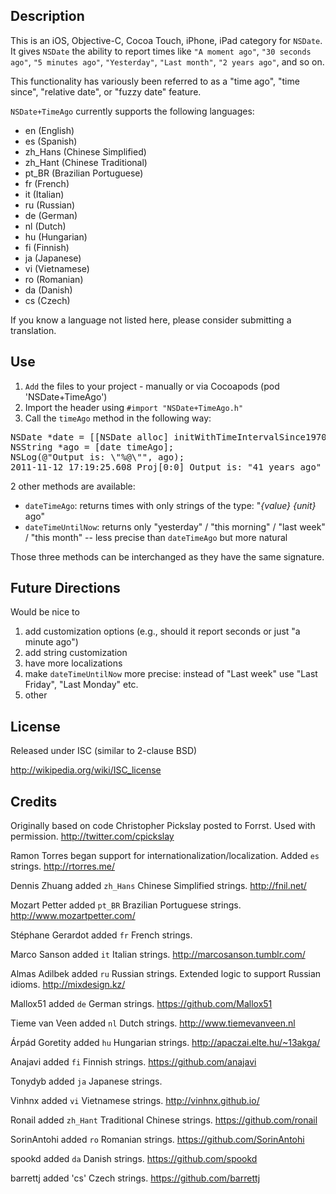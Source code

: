 ## Description

This is an iOS, Objective-C, Cocoa Touch, iPhone, iPad category for `NSDate`. It gives `NSDate` the ability to report times like `"A moment ago"`, `"30 seconds ago"`, `"5 minutes ago"`, `"Yesterday"`, `"Last month"`, `"2 years ago"`, and so on.

This functionality has variously been referred to as a "time ago", "time since", "relative date", or "fuzzy date" feature.

`NSDate+TimeAgo` currently supports the following languages: 

- en (English)
- es (Spanish)
- zh_Hans (Chinese Simplified)
- zh_Hant (Chinese Traditional)
- pt_BR (Brazilian Portuguese)
- fr (French)
- it (Italian)
- ru (Russian)
- de (German)
- nl (Dutch)
- hu (Hungarian)
- fi (Finnish)
- ja (Japanese)
- vi (Vietnamese)
- ro (Romanian)
- da (Danish)
- cs (Czech)

If you know a language not listed here, please consider submitting a translation.

## Use

1.  `Add` the files to your project - manually or via Cocoapods (pod 'NSDate+TimeAgo')
2.  Import the header using  `#import "NSDate+TimeAgo.h"`
3.  Call the `timeAgo` method in the following way:

<pre>
NSDate *date = [[NSDate alloc] initWithTimeIntervalSince1970:0]
NSString *ago = [date timeAgo];
NSLog(@"Output is: \"%@\"", ago);
2011-11-12 17:19:25.608 Proj[0:0] Output is: "41 years ago"
</pre>

2 other methods are available:

* `dateTimeAgo`: returns times with only strings of the type: "*{value}* *{unit}* ago"
* `dateTimeUntilNow`: returns only "yesterday" / "this morning" / "last week" / "this month" -- less precise than `dateTimeAgo` but more natural

Those three methods can be interchanged as they have the same signature.

## Future Directions

Would be nice to

1.  add customization options (e.g., should it report seconds or just "a minute ago") 
2.  add string customization
3.  have more localizations
4.  make `dateTimeUntilNow` more precise: instead of "Last week" use "Last Friday", "Last Monday" etc.
5.  other

## License

Released under ISC (similar to 2-clause BSD)

http://wikipedia.org/wiki/ISC_license

## Credits

Originally based on code Christopher Pickslay posted to Forrst. Used with permission. http://twitter.com/cpickslay 

Ramon Torres began support for internationalization/localization. Added `es` strings. http://rtorres.me/

Dennis Zhuang added `zh_Hans` Chinese Simplified strings. http://fnil.net/

Mozart Petter added `pt_BR` Brazilian Portuguese strings. http://www.mozartpetter.com/

Stéphane Gerardot added `fr` French strings.

Marco Sanson added `it` Italian strings. http://marcosanson.tumblr.com/

Almas Adilbek added `ru` Russian strings. Extended logic to support Russian idioms. http://mixdesign.kz/

Mallox51 added `de` German strings. https://github.com/Mallox51

Tieme van Veen added `nl` Dutch strings. http://www.tiemevanveen.nl

Árpád Goretity added `hu` Hungarian strings. http://apaczai.elte.hu/~13akga/

Anajavi added `fi` Finnish strings. https://github.com/anajavi

Tonydyb added `ja` Japanese strings.

Vinhnx added `vi` Vietnamese strings. http://vinhnx.github.io/

Ronail added `zh_Hant` Traditional Chinese strings. https://github.com/ronail

SorinAntohi added `ro` Romanian strings. https://github.com/SorinAntohi

spookd added `da` Danish strings. https://github.com/spookd

barrettj added 'cs' Czech strings.  https://github.com/barrettj
